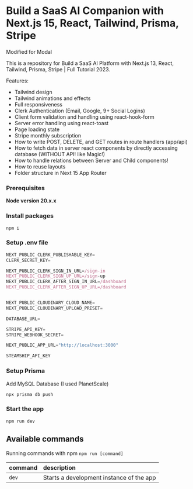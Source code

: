 # Build a SaaS AI Companion with Next.js 15, React, Tailwind, Prisma, Stripe

Modified for Modal


This is a repository for Build a SaaS AI Platform with Next.js 13, React, Tailwind, Prisma, Stripe | Full Tutorial 2023.


Features:

- Tailwind design
- Tailwind animations and effects
- Full responsiveness
- Clerk Authentication (Email, Google, 9+ Social Logins)
- Client form validation and handling using react-hook-form
- Server error handling using react-toast
- Page loading state
- Stripe monthly subscription
- How to write POST, DELETE, and GET routes in route handlers (app/api)
- How to fetch data in server react components by directly accessing database (WITHOUT API! like Magic!)
- How to handle relations between Server and Child components!
- How to reuse layouts
- Folder structure in Next 15 App Router

### Prerequisites

**Node version 20.x.x**



### Install packages

```shell
npm i
```

### Setup .env file


```js
NEXT_PUBLIC_CLERK_PUBLISHABLE_KEY=
CLERK_SECRET_KEY=

NEXT_PUBLIC_CLERK_SIGN_IN_URL=/sign-in
NEXT_PUBLIC_CLERK_SIGN_UP_URL=/sign-up
NEXT_PUBLIC_CLERK_AFTER_SIGN_IN_URL=/dashboard
NEXT_PUBLIC_CLERK_AFTER_SIGN_UP_URL=/dashboard


NEXT_PUBLIC_CLOUDINARY_CLOUD_NAME=
NEXT_PUBLIC_CLOUDINARY_UPLOAD_PRESET=

DATABASE_URL=

STRIPE_API_KEY=
STRIPE_WEBHOOK_SECRET=

NEXT_PUBLIC_APP_URL="http://localhost:3000"

STEAMSHIP_API_KEY
```

### Setup Prisma

Add MySQL Database (I used PlanetScale)

```shell
npx prisma db push

```



### Start the app

```shell
npm run dev
```

## Available commands

Running commands with npm `npm run [command]`

| command         | description                              |
| :-------------- | :--------------------------------------- |
| `dev`           | Starts a development instance of the app |
